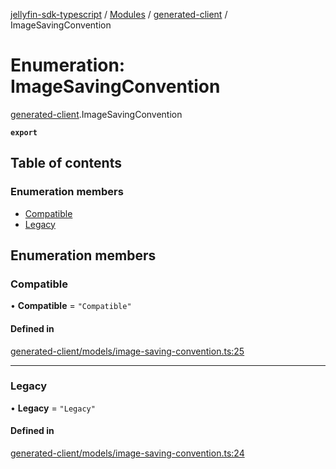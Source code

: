 [jellyfin-sdk-typescript](../README.md) / [Modules](../modules.md) / [generated-client](../modules/generated_client.md) / ImageSavingConvention

# Enumeration: ImageSavingConvention

[generated-client](../modules/generated_client.md).ImageSavingConvention

**`export`**

## Table of contents

### Enumeration members

- [Compatible](generated_client.ImageSavingConvention.md#compatible)
- [Legacy](generated_client.ImageSavingConvention.md#legacy)

## Enumeration members

### Compatible

• **Compatible** = `"Compatible"`

#### Defined in

[generated-client/models/image-saving-convention.ts:25](https://github.com/thornbill/jellyfin-sdk-typescript/blob/644c849/src/generated-client/models/image-saving-convention.ts#L25)

___

### Legacy

• **Legacy** = `"Legacy"`

#### Defined in

[generated-client/models/image-saving-convention.ts:24](https://github.com/thornbill/jellyfin-sdk-typescript/blob/644c849/src/generated-client/models/image-saving-convention.ts#L24)
